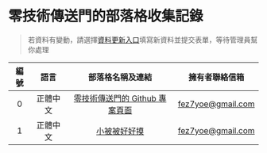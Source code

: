 # 零技術傳送門的部落格收集記錄
> 若資料有變動，請選擇[資料更新入口](https://github.com/fez7yoe/ZeroRandomLink/issues/new/choose)填寫新資料並提交表單，等待管理員幫你處理<br>

| 編號 | 語言 | 部落格名稱及連結 | 擁有者聯絡信箱 |
| :---: | :---: | :---: | :---: |
| 0 | 正體中文 | [零技術傳送門的 Github 專案頁面](https://github.com/fez7yoe/ZeroRandomLink) | fez7yoe@gmail.com |
| 1 | 正體中文 | [小被被好好摸](https://fez7yoe.github.io) | fez7yoe@gmail.com |
